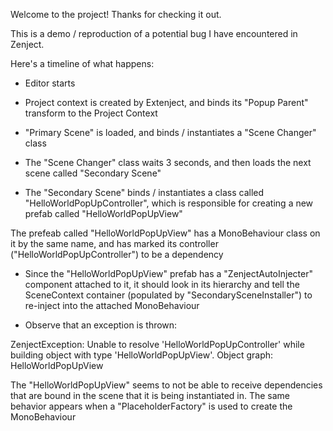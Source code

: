 Welcome to the project! Thanks for checking it out.

This is a demo / reproduction of a potential bug I have encountered in Zenject.

Here's a timeline of what happens:

- Editor starts

- Project context is created by Extenject, and binds its "Popup Parent" transform to the Project Context

- "Primary Scene" is loaded, and binds / instantiates a "Scene Changer" class

- The "Scene Changer" class waits 3 seconds, and then loads the next scene called "Secondary Scene"

- The "Secondary Scene" binds / instantiates a class called "HelloWorldPopUpController", which is responsible for creating a new prefab called "HelloWorldPopUpView"

The prefeab called "HelloWorldPopUpView" has a MonoBehaviour class on it by the same name, and has marked its controller ("HelloWorldPopUpController") to be a dependency

- Since the "HelloWorldPopUpView" prefab has a "ZenjectAutoInjecter" component attached to it, it should look in its hierarchy and tell the SceneContext container (populated by "SecondarySceneInstaller") to re-inject into the attached MonoBehaviour

- Observe that an exception is thrown:

ZenjectException: Unable to resolve 'HelloWorldPopUpController' while building object with type 'HelloWorldPopUpView'. Object graph:
HelloWorldPopUpView

The "HelloWorldPopUpView" seems to not be able to receive dependencies that are bound in the scene that it is being instantiated in. The same behavior appears when a "PlaceholderFactory<T>" is used to create the MonoBehaviour

